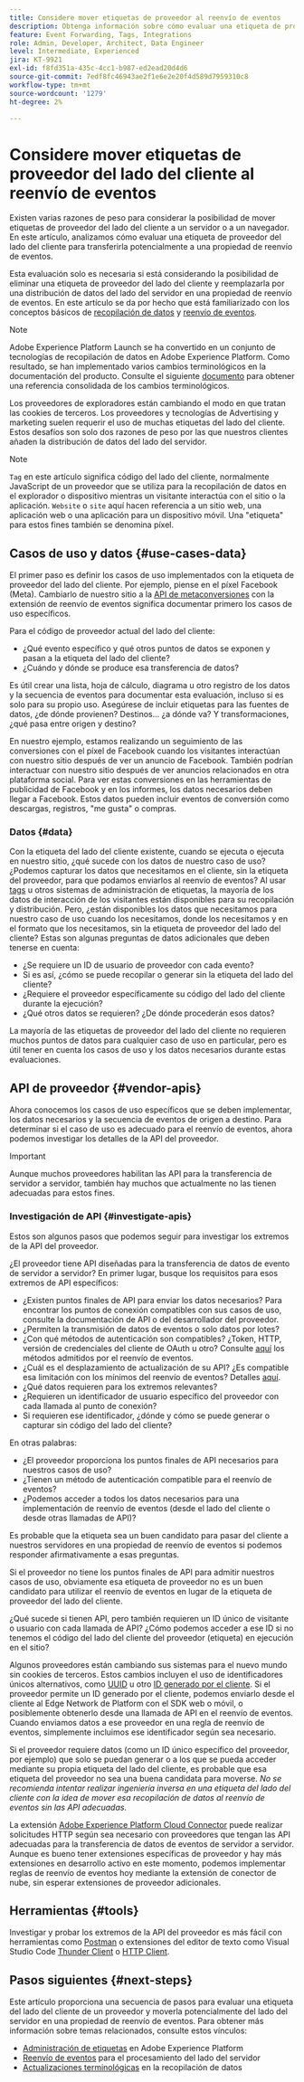 ```yaml
---
title: Considere mover etiquetas de proveedor al reenvío de eventos
description: Obtenga información sobre cómo evaluar una etiqueta de proveedor del lado del cliente para la distribución de datos del lado del servidor.
feature: Event Forwarding, Tags, Integrations
role: Admin, Developer, Architect, Data Engineer
level: Intermediate, Experienced
jira: KT-9921
exl-id: f8fd351a-435c-4cc1-b987-ed2ead20d4d6
source-git-commit: 7edf8fc46943ae2f1e6e2e20f4d589d7959310c8
workflow-type: tm+mt
source-wordcount: '1279'
ht-degree: 2%

---
```


# Considere mover etiquetas de proveedor del lado del cliente al reenvío de eventos

Existen varias razones de peso para considerar la posibilidad de mover etiquetas de proveedor del lado del cliente a un servidor o a un navegador. En este artículo, analizamos cómo evaluar una etiqueta de proveedor del lado del cliente para transferirla potencialmente a una propiedad de reenvío de eventos.

Esta evaluación solo es necesaria si está considerando la posibilidad de eliminar una etiqueta de proveedor del lado del cliente y reemplazarla por una distribución de datos del lado del servidor en una propiedad de reenvío de eventos. En este artículo se da por hecho que está familiarizado con los conceptos básicos de [recopilación de datos](https://experienceleague.adobe.com/docs/data-collection.html?lang=es) y [reenvío de eventos](https://experienceleague.adobe.com/docs/experience-platform/tags/event-forwarding/overview.html?lang=es).

>[!NOTE]
>
>Adobe Experience Platform Launch se ha convertido en un conjunto de tecnologías de recopilación de datos en Adobe Experience Platform. Como resultado, se han implementado varios cambios terminológicos en la documentación del producto. Consulte el siguiente [documento](https://experienceleague.adobe.com/docs/experience-platform/tags/term-updates.html?lang=es) para obtener una referencia consolidada de los cambios terminológicos.

Los proveedores de exploradores están cambiando el modo en que tratan las cookies de terceros. Los proveedores y tecnologías de Advertising y marketing suelen requerir el uso de muchas etiquetas del lado del cliente. Estos desafíos son solo dos razones de peso por las que nuestros clientes añaden la distribución de datos del lado del servidor.

>[!NOTE]
>
>`Tag` en este artículo significa código del lado del cliente, normalmente JavaScript de un proveedor que se utiliza para la recopilación de datos en el explorador o dispositivo mientras un visitante interactúa con el sitio o la aplicación. `Website` o `site` aquí hacen referencia a un sitio web, una aplicación web o una aplicación para un dispositivo móvil. Una &quot;etiqueta&quot; para estos fines también se denomina píxel.

## Casos de uso y datos {#use-cases-data}

El primer paso es definir los casos de uso implementados con la etiqueta de proveedor del lado del cliente. Por ejemplo, piense en el píxel Facebook (Meta). Cambiarlo de nuestro sitio a la [API de metaconversiones](https://exchange.adobe.com/apps/ec/109168/meta-conversions-api) con la extensión de reenvío de eventos significa documentar primero los casos de uso específicos.

Para el código de proveedor actual del lado del cliente:

- ¿Qué evento específico y qué otros puntos de datos se exponen y pasan a la etiqueta del lado del cliente?
- ¿Cuándo y dónde se produce esa transferencia de datos?

Es útil crear una lista, hoja de cálculo, diagrama u otro registro de los datos y la secuencia de eventos para documentar esta evaluación, incluso si es solo para su propio uso. Asegúrese de incluir etiquetas para las fuentes de datos, ¿de dónde provienen? Destinos... ¿a dónde va? Y transformaciones, ¿qué pasa entre origen y destino?

En nuestro ejemplo, estamos realizando un seguimiento de las conversiones con el píxel de Facebook cuando los visitantes interactúan con nuestro sitio después de ver un anuncio de Facebook. También podrían interactuar con nuestro sitio después de ver anuncios relacionados en otra plataforma social. Para ver estas conversiones en las herramientas de publicidad de Facebook y en los informes, los datos necesarios deben llegar a Facebook. Estos datos pueden incluir eventos de conversión como descargas, registros, &quot;me gusta&quot; o compras.

### Datos {#data}

Con la etiqueta del lado del cliente existente, cuando se ejecuta o ejecuta en nuestro sitio, ¿qué sucede con los datos de nuestro caso de uso? ¿Podemos capturar los datos que necesitamos en el cliente, sin la etiqueta del proveedor, para que podamos enviarlos al reenvío de eventos? Al usar [tags](https://experienceleague.adobe.com/docs/experience-platform/tags/home.html?lang=es) u otros sistemas de administración de etiquetas, la mayoría de los datos de interacción de los visitantes están disponibles para su recopilación y distribución. Pero, ¿están disponibles los datos que necesitamos para nuestro caso de uso cuando los necesitamos, donde los necesitamos y en el formato que los necesitamos, sin la etiqueta de proveedor del lado del cliente? Estas son algunas preguntas de datos adicionales que deben tenerse en cuenta:

- ¿Se requiere un ID de usuario de proveedor con cada evento?
- Si es así, ¿cómo se puede recopilar o generar sin la etiqueta del lado del cliente?
- ¿Requiere el proveedor específicamente su código del lado del cliente durante la ejecución?
- ¿Qué otros datos se requieren? ¿De dónde procederán esos datos?

La mayoría de las etiquetas de proveedor del lado del cliente no requieren muchos puntos de datos para cualquier caso de uso en particular, pero es útil tener en cuenta los casos de uso y los datos necesarios durante estas evaluaciones.

## API de proveedor {#vendor-apis}

Ahora conocemos los casos de uso específicos que se deben implementar, los datos necesarios y la secuencia de eventos de origen a destino. Para determinar si el caso de uso es adecuado para el reenvío de eventos, ahora podemos investigar los detalles de la API del proveedor.

>[!IMPORTANT]
>
>Aunque muchos proveedores habilitan las API para la transferencia de servidor a servidor, también hay muchos que actualmente no las tienen adecuadas para estos fines.

### Investigación de API {#investigate-apis}

Estos son algunos pasos que podemos seguir para investigar los extremos de la API del proveedor.

¿El proveedor tiene API diseñadas para la transferencia de datos de evento de servidor a servidor? En primer lugar, busque los requisitos para esos extremos de API específicos:

- ¿Existen puntos finales de API para enviar los datos necesarios? Para encontrar los puntos de conexión compatibles con sus casos de uso, consulte la documentación de API o del desarrollador del proveedor.
- ¿Permiten la transmisión de datos de eventos o solo datos por lotes?
- ¿Con qué métodos de autenticación son compatibles? ¿Token, HTTP, versión de credenciales del cliente de OAuth u otro? Consulte [aquí](https://experienceleague.adobe.com/docs/experience-platform/tags/event-forwarding/secrets.html?lang=es) los métodos admitidos por el reenvío de eventos.
- ¿Cuál es el desplazamiento de actualización de su API? ¿Es compatible esa limitación con los mínimos del reenvío de eventos? Detalles [aquí](https://experienceleague.adobe.com/docs/experience-platform/tags/event-forwarding/secrets.html?lang=es#:~:text=you%20can%20configure%20the%20Refresh%20Offset%20value%20for%20the%20secret).
- ¿Qué datos requieren para los extremos relevantes?
- ¿Requieren un identificador de usuario específico del proveedor con cada llamada al punto de conexión?
- Si requieren ese identificador, ¿dónde y cómo se puede generar o capturar sin código del lado del cliente?

En otras palabras:

- ¿El proveedor proporciona los puntos finales de API necesarios para nuestros casos de uso?
- ¿Tienen un método de autenticación compatible para el reenvío de eventos?
- ¿Podemos acceder a todos los datos necesarios para una implementación de reenvío de eventos (desde el lado del cliente o desde otras llamadas de API)?

Es probable que la etiqueta sea un buen candidato para pasar del cliente a nuestros servidores en una propiedad de reenvío de eventos si podemos responder afirmativamente a esas preguntas.

Si el proveedor no tiene los puntos finales de API para admitir nuestros casos de uso, obviamente esa etiqueta de proveedor no es un buen candidato para utilizar el reenvío de eventos en lugar de la etiqueta de proveedor del lado del cliente.

¿Qué sucede si tienen API, pero también requieren un ID único de visitante o usuario con cada llamada de API? ¿Cómo podemos acceder a ese ID si no tenemos el código del lado del cliente del proveedor (etiqueta) en ejecución en el sitio?

Algunos proveedores están cambiando sus sistemas para el nuevo mundo sin cookies de terceros. Estos cambios incluyen el uso de identificadores únicos alternativos, como [UUID](https://developer.mozilla.org/en-US/docs/Glossary/UUID) u otro [ID generado por el cliente](https://experienceleague.adobe.com/docs/experience-platform/edge/identity/first-party-device-ids.html?lang=es). Si el proveedor permite un ID generado por el cliente, podemos enviarlo desde el cliente al Edge Network de Platform con el SDK web o móvil, o posiblemente obtenerlo desde una llamada de API en el reenvío de eventos. Cuando enviamos datos a ese proveedor en una regla de reenvío de eventos, simplemente incluimos ese identificador según sea necesario.

Si el proveedor requiere datos (como un ID único específico del proveedor, por ejemplo) que solo se puedan generar o a los que se pueda acceder mediante su propia etiqueta del lado del cliente, es probable que esa etiqueta del proveedor no sea una buena candidata para moverse. _No se recomienda intentar realizar ingeniería inversa en una etiqueta del lado del cliente con la idea de mover esa recopilación de datos al reenvío de eventos sin las API adecuadas._

La extensión [Adobe Experience Platform Cloud Connector](https://experienceleague.adobe.com/docs/experience-platform/tags/extensions/adobe/cloud-connector/overview.html?lang=es) puede realizar solicitudes HTTP según sea necesario con proveedores que tengan las API adecuadas para la transferencia de datos de eventos de servidor a servidor. Aunque es bueno tener extensiones específicas de proveedor y hay más extensiones en desarrollo activo en este momento, podemos implementar reglas de reenvío de eventos hoy mediante la extensión de conector de nube, sin esperar extensiones de proveedor adicionales.

## Herramientas {#tools}

Investigar y probar los extremos de la API del proveedor es más fácil con herramientas como [Postman](https://www.postman.com/) o extensiones del editor de texto como Visual Studio Code [Thunder Client](https://marketplace.visualstudio.com/items?itemName=rangav.vscode-thunder-client) o [HTTP Client](https://marketplace.visualstudio.com/items?itemName=mkloubert.vscode-http-client).

## Pasos siguientes {#next-steps}

Este artículo proporciona una secuencia de pasos para evaluar una etiqueta del lado del cliente de un proveedor y moverla potencialmente del lado del servidor en una propiedad de reenvío de eventos. Para obtener más información sobre temas relacionados, consulte estos vínculos:

- [Administración de etiquetas](https://experienceleague.adobe.com/docs/experience-platform/tags/home.html?lang=es) en Adobe Experience Platform
- [Reenvío de eventos](https://experienceleague.adobe.com/docs/experience-platform/tags/event-forwarding/overview.html?lang=es) para el procesamiento del lado del servidor
- [Actualizaciones terminológicas](https://experienceleague.adobe.com/docs/experience-platform/tags/term-updates.html?lang=es) en la recopilación de datos
